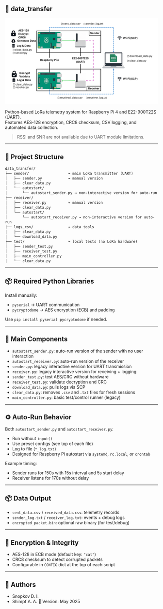 ## 📡 data_transfer

<p align="center">
  <img src="docs/img/General scheme.png" alt="LoRa telemetry system diagram" width="800">
</p>

Python-based LoRa telemetry system for Raspberry Pi 4 and E22-900T22S (UART).  
Features AES-128 encryption, CRC8 checksum, CSV logging, and automated data collection.

> RSSI and SNR are not available due to UART module limitations.

---

## 📁 Project Structure

```
data_transfer/
├── sender/                  → main LoRa transmitter (UART)
│   ├── sender.py            → manual version
│   ├── clear_data.py
│   └── autostart/           
│       └── autostart_sender.py → non-interactive version for auto-run
├── receiver/                
│   ├── receiver.py          → manual version
│   ├── clear_data.py
│   └── autostart/           
│       └── autostart_receiver.py → non-interactive version for auto-run
├── logs_csv/                → data tools
│   ├── clear_data.py
│   └── download_data.py
├── test/                    → local tests (no LoRa hardware)
│   ├── sender_test.py
│   ├── receiver_test.py
│   ├── main_controller.py
│   └── clear_data.py
```

---

## 📦 Required Python Libraries

Install manually:

* `pyserial` → UART communication
* `pycryptodome` → AES encryption (ECB) and padding

Use `pip install pyserial pycryptodome` if needed.

---

## 🔧 Main Components

* `autostart_sender.py`: auto-run version of the sender with no user interaction
* `autostart_receiver.py`: auto-run version of the receiver
* `sender.py`: legacy interactive version for UART transmission
* `receiver.py`: legacy interactive version for receiving + logging
* `sender_test.py`: test AES/CRC without hardware
* `receiver_test.py`: validate decryption and CRC
* `download_data.py`: pulls logs via SCP
* `clear_data.py`: removes `.csv` and `.txt` files for fresh sessions
* `main_controller.py`: basic test/control runner (legacy)

---

## ⚙️ Auto-Run Behavior

Both `autostart_sender.py` and `autostart_receiver.py`:

* Run without `input()`
* Use preset configs (see top of each file)
* Log to file (`*_log.txt`)
* Designed for Raspberry Pi autostart via `systemd`, `rc.local`, or `crontab`

Example timing:

* Sender runs for 150s with 15s interval and 5s start delay
* Receiver listens for 170s without delay

---

## 📦 Data Output

* `sent_data.csv` / `received_data.csv`: telemetry records
* `sender_log.txt` / `receiver_log.txt`: events + debug logs
* `encrypted_packet.bin`: optional raw binary (for test/debug)

---

## 🔐 Encryption & Integrity

* AES-128 in ECB mode (default key: `"cat"`)
* CRC8 checksum to detect corrupted packets
* Configurable in `CONFIG` dict at the top of each script

---

## 👥 Authors

* Snopkov D. I.
* Shimpf A. A.
📅 Version: May 2025
